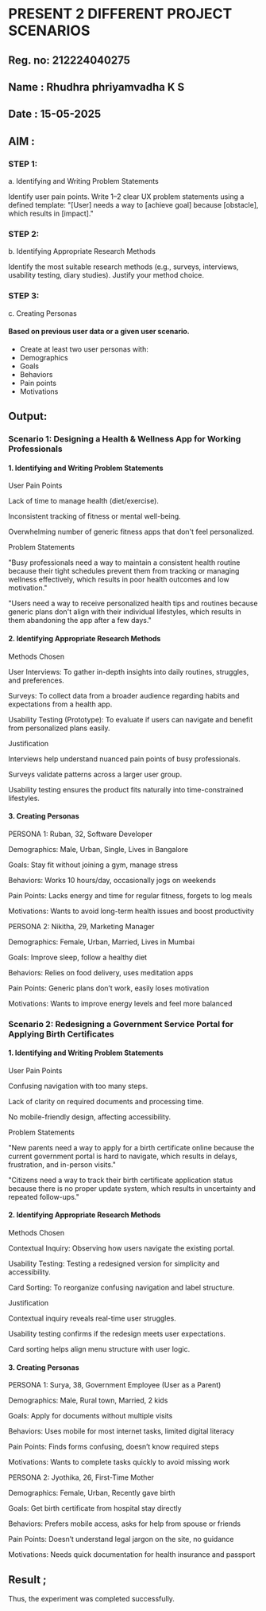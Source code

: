 # PRESENT 2 DIFFERENT PROJECT SCENARIOS

## Reg. no: 212224040275

## Name : Rhudhra phriyamvadha K S

## Date : 15-05-2025

## AIM : 

### STEP 1:

a. Identifying and Writing Problem Statements

Identify user pain points.
Write 1–2 clear UX problem statements using a defined template:
"[User] needs a way to [achieve goal] because [obstacle], which results in [impact]."

### STEP 2:

b. Identifying Appropriate Research Methods

Identify the most suitable research methods (e.g., surveys, interviews, usability testing, diary studies).
Justify your method choice.

### STEP 3:

c. Creating Personas

#### Based on previous user data or a given user scenario.

* Create at least two user personas with:
* Demographics
* Goals
* Behaviors
* Pain points
* Motivations


## Output:

### Scenario 1: Designing a Health & Wellness App for Working Professionals

#### 1. Identifying and Writing Problem Statements

User Pain Points

Lack of time to manage health (diet/exercise).

Inconsistent tracking of fitness or mental well-being.

Overwhelming number of generic fitness apps that don't feel personalized.

Problem Statements

"Busy professionals need a way to maintain a consistent health routine because their tight schedules prevent them from tracking or managing wellness effectively, which results in poor health outcomes and low motivation."

"Users need a way to receive personalized health tips and routines because generic plans don't align with their individual lifestyles, which results in them abandoning the app after a few days."

#### 2. Identifying Appropriate Research Methods

Methods Chosen

User Interviews: To gather in-depth insights into daily routines, struggles, and preferences.

Surveys: To collect data from a broader audience regarding habits and expectations from a health app.

Usability Testing (Prototype): To evaluate if users can navigate and benefit from personalized plans easily.

Justification

Interviews help understand nuanced pain points of busy professionals.

Surveys validate patterns across a larger user group.

Usability testing ensures the product fits naturally into time-constrained lifestyles.

#### 3. Creating Personas

PERSONA 1: Ruban, 32, Software Developer

Demographics: Male, Urban, Single, Lives in Bangalore

Goals: Stay fit without joining a gym, manage stress

Behaviors: Works 10 hours/day, occasionally jogs on weekends

Pain Points: Lacks energy and time for regular fitness, forgets to log meals

Motivations: Wants to avoid long-term health issues and boost productivity

PERSONA 2: Nikitha, 29, Marketing Manager

Demographics: Female, Urban, Married, Lives in Mumbai

Goals: Improve sleep, follow a healthy diet

Behaviors: Relies on food delivery, uses meditation apps

Pain Points: Generic plans don’t work, easily loses motivation

Motivations: Wants to improve energy levels and feel more balanced

### Scenario 2: Redesigning a Government Service Portal for Applying Birth Certificates

#### 1. Identifying and Writing Problem Statements
User Pain Points

Confusing navigation with too many steps.

Lack of clarity on required documents and processing time.

No mobile-friendly design, affecting accessibility.

Problem Statements

"New parents need a way to apply for a birth certificate online because the current government portal is hard to navigate, which results in delays, frustration, and in-person visits."

"Citizens need a way to track their birth certificate application status because there is no proper update system, which results in uncertainty and repeated follow-ups."

#### 2. Identifying Appropriate Research Methods

Methods Chosen

Contextual Inquiry: Observing how users navigate the existing portal.

Usability Testing: Testing a redesigned version for simplicity and accessibility.

Card Sorting: To reorganize confusing navigation and label structure.

Justification

Contextual inquiry reveals real-time user struggles.

Usability testing confirms if the redesign meets user expectations.

Card sorting helps align menu structure with user logic.

#### 3. Creating Personas

PERSONA 1: Surya, 38, Government Employee (User as a Parent)

Demographics: Male, Rural town, Married, 2 kids

Goals: Apply for documents without multiple visits

Behaviors: Uses mobile for most internet tasks, limited digital literacy

Pain Points: Finds forms confusing, doesn’t know required steps

Motivations: Wants to complete tasks quickly to avoid missing work

PERSONA 2: Jyothika, 26, First-Time Mother

Demographics: Female, Urban, Recently gave birth

Goals: Get birth certificate from hospital stay directly

Behaviors: Prefers mobile access, asks for help from spouse or friends

Pain Points: Doesn’t understand legal jargon on the site, no guidance

Motivations: Needs quick documentation for health insurance and passport

## Result ;
Thus, the experiment was completed successfully.
